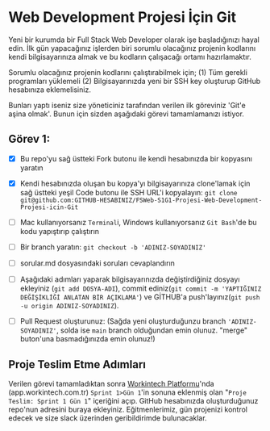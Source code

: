 # Web Development Projesi İçin Git

Yeni bir kurumda bir Full Stack Web Developer olarak işe başladığınızı hayal edin. 
İlk gün yapacağınız işlerden biri sorumlu olacağınız projenin kodlarını kendi bilgisayarınıza almak ve bu kodların çalışacağı ortamı hazırlamaktır. 

Sorumlu olacağınız projenin kodlarını çalıştırabilmek için;
(1) Tüm gerekli programları yüklemeli
(2) Bilgisayarınızda yeni bir SSH key oluşturup GitHub hesabınıza eklemelisiniz.

Bunları yaptı iseniz size yöneticiniz tarafından verilen ilk göreviniz 'Git'e aşina olmak'. Bunun için sizden aşağıdaki görevi tamamlamanızı istiyor.



## Görev 1: 
- [x] Bu repo'yu sağ üstteki Fork butonu ile kendi hesabınızda bir kopyasını yaratın
- [x] Kendi hesabınızda oluşan bu kopya'yı bilgisayarınıza clone'lamak için sağ üstteki yeşil Code butonu ile SSH URL'i kopyalayın: `git clone git@github.com:GITHUB-HESABINIZ/FSWeb-S1G1-Projesi-Web-Development-Projesi-icin-Git`
- [ ] Mac kullanıyorsanız `Terminal`i, Windows kullanıyorsanız `Git Bash`'de bu kodu yapıştırıp çalıştırın
- [ ] Bir branch yaratın: `git checkout -b 'ADINIZ-SOYADINIZ'`
- [ ] sorular.md dosyasındaki soruları cevaplandırın
- [ ] Aşağıdaki adımları yaparak bilgisayarınızda değiştirdiğiniz dosyayı ekleyiniz (`git add DOSYA-ADI`), commit ediniz(`git commit -m 'YAPTIĞINIZ DEĞİŞİKLİĞİ ANLATAN BİR AÇIKLAMA'`) ve GİTHUB'a push'layınız(`git push -u origin ADINIZ-SOYADINIZ`). 
- [ ] Pull Request oluşturunuz: (Sağda yeni oluşturduğunzu branch `'ADINIZ-SOYADINIZ'`, solda ise `main` branch olduğundan emin olunuz. "merge" buton'una basmadığınızda emin olunuz!)




## Proje Teslim Etme Adımları

Verilen görevi tamamladıktan sonra [Workintech Platformu](https://app.workintech.com.tr)'nda (app.workintech.com.tr) `Sprint 1>Gün 1`'in sonuna eklenmiş olan "`Proje Teslim: Sprint 1 Gün 1`" içeriğini açıp. GitHub hesabınızda oluşturduğunuz repo'nun adresini buraya ekleyiniz. Eğitmenlerimiz, gün projenizi kontrol edecek ve size slack üzerinden geribildirimde bulunacaklar.
